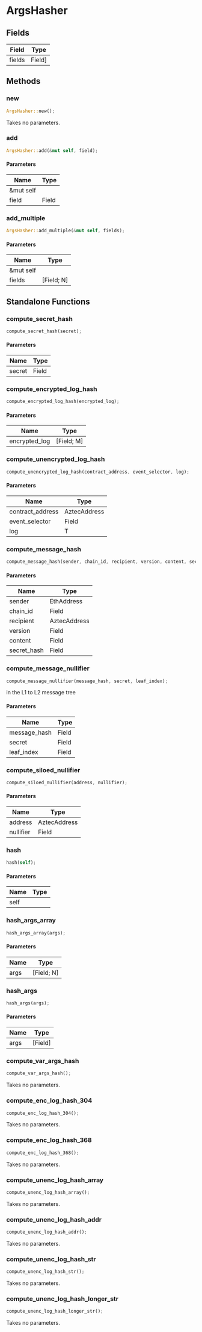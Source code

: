 # ArgsHasher

## Fields
| Field | Type |
| --- | --- |
| fields | Field] |

## Methods

### new

```rust
ArgsHasher::new();
```

Takes no parameters.

### add

```rust
ArgsHasher::add(&mut self, field);
```

#### Parameters
| Name | Type |
| --- | --- |
| &mut self |  |
| field | Field |

### add_multiple

```rust
ArgsHasher::add_multiple(&mut self, fields);
```

#### Parameters
| Name | Type |
| --- | --- |
| &mut self |  |
| fields | [Field; N] |

## Standalone Functions

### compute_secret_hash

```rust
compute_secret_hash(secret);
```

#### Parameters
| Name | Type |
| --- | --- |
| secret | Field |

### compute_encrypted_log_hash

```rust
compute_encrypted_log_hash(encrypted_log);
```

#### Parameters
| Name | Type |
| --- | --- |
| encrypted_log | [Field; M] |

### compute_unencrypted_log_hash

```rust
compute_unencrypted_log_hash(contract_address, event_selector, log);
```

#### Parameters
| Name | Type |
| --- | --- |
| contract_address | AztecAddress |
| event_selector | Field |
| log | T |

### compute_message_hash

```rust
compute_message_hash(sender, chain_id, recipient, version, content, secret_hash);
```

#### Parameters
| Name | Type |
| --- | --- |
| sender | EthAddress |
| chain_id | Field |
| recipient | AztecAddress |
| version | Field |
| content | Field |
| secret_hash | Field |

### compute_message_nullifier

```rust
compute_message_nullifier(message_hash, secret, leaf_index);
```

in the L1 to L2 message tree

#### Parameters
| Name | Type |
| --- | --- |
| message_hash | Field |
| secret | Field |
| leaf_index | Field |

### compute_siloed_nullifier

```rust
compute_siloed_nullifier(address, nullifier);
```

#### Parameters
| Name | Type |
| --- | --- |
| address | AztecAddress |
| nullifier | Field |

### hash

```rust
hash(self);
```

#### Parameters
| Name | Type |
| --- | --- |
| self |  |

### hash_args_array

```rust
hash_args_array(args);
```

#### Parameters
| Name | Type |
| --- | --- |
| args | [Field; N] |

### hash_args

```rust
hash_args(args);
```

#### Parameters
| Name | Type |
| --- | --- |
| args | [Field] |

### compute_var_args_hash

```rust
compute_var_args_hash();
```

Takes no parameters.

### compute_enc_log_hash_304

```rust
compute_enc_log_hash_304();
```

Takes no parameters.

### compute_enc_log_hash_368

```rust
compute_enc_log_hash_368();
```

Takes no parameters.

### compute_unenc_log_hash_array

```rust
compute_unenc_log_hash_array();
```

Takes no parameters.

### compute_unenc_log_hash_addr

```rust
compute_unenc_log_hash_addr();
```

Takes no parameters.

### compute_unenc_log_hash_str

```rust
compute_unenc_log_hash_str();
```

Takes no parameters.

### compute_unenc_log_hash_longer_str

```rust
compute_unenc_log_hash_longer_str();
```

Takes no parameters.

